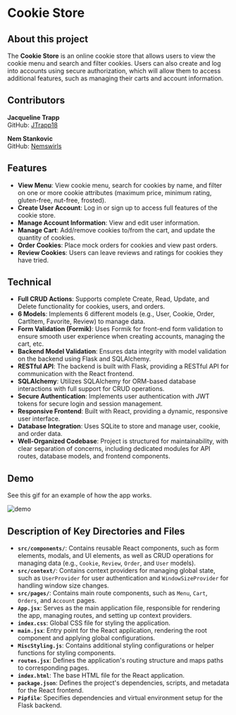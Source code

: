 # Cookie Store

## About this project

The **Cookie Store** is an online cookie store that allows users to view the cookie menu and search and filter cookies. Users can also create and log into accounts using secure authorization, which will allow them to access additional features, such as managing their carts and account information.

## Contributors

**Jacqueline Trapp**  
GitHub: [JTrapp18](https://github.com/jtrapp18)

**Nem Stankovic**  
GitHub: [Nemswirls](https://github.com/nemswirls)

## Features

- **View Menu**: View cookie menu, search for cookies by name, and filter on one or more cookie attributes (maximum price, minimum rating, gluten-free, nut-free, frosted).
- **Create User Account**: Log in or sign up to access full features of the cookie store.
- **Manage Account Information**: View and edit user information.
- **Manage Cart**: Add/remove cookies to/from the cart, and update the quantity of cookies.
- **Order Cookies**: Place mock orders for cookies and view past orders.
- **Review Cookies**: Users can leave reviews and ratings for cookies they have tried.

## Technical

- **Full CRUD Actions**: Supports complete Create, Read, Update, and Delete functionality for cookies, users, and orders.
- **6 Models**: Implements 6 different models (e.g., User, Cookie, Order, CartItem, Favorite, Review) to manage data.
- **Form Validation (Formik)**: Uses Formik for front-end form validation to ensure smooth user experience when creating accounts, managing the cart, etc.
- **Backend Model Validation**: Ensures data integrity with model validation on the backend using Flask and SQLAlchemy.
- **RESTful API**: The backend is built with Flask, providing a RESTful API for communication with the React frontend.
- **SQLAlchemy**: Utilizes SQLAlchemy for ORM-based database interactions with full support for CRUD operations.
- **Secure Authentication**: Implements user authentication with JWT tokens for secure login and session management.
- **Responsive Frontend**: Built with React, providing a dynamic, responsive user interface.
- **Database Integration**: Uses SQLite to store and manage user, cookie, and order data.
- **Well-Organized Codebase**: Project is structured for maintainability, with clear separation of concerns, including dedicated modules for API routes, database models, and frontend components.

## Demo

See this gif for an example of how the app works.

![demo](https://github.com/jtrapp18/j-n-cookies/blob/main/client/public/images/j-n-cookies.gif?raw=true)

## Description of Key Directories and Files

- **`src/components/`**: Contains reusable React components, such as form elements, modals, and UI elements, as well as CRUD operations for managing data (e.g., `Cookie`, `Review`, `Order`, and `User` models).
- **`src/context/`**: Contains context providers for managing global state, such as `UserProvider` for user authentication and `WindowSizeProvider` for handling window size changes.
- **`src/pages/`**: Contains main route components, such as `Menu`, `Cart`, `Orders`, and `Account` pages.
- **`App.jsx`**: Serves as the main application file, responsible for rendering the app, managing routes, and setting up context providers.
- **`index.css`**: Global CSS file for styling the application.
- **`main.jsx`**: Entry point for the React application, rendering the root component and applying global configurations.
- **`MiscStyling.js`**: Contains additional styling configurations or helper functions for styling components.
- **`routes.jsx`**: Defines the application's routing structure and maps paths to corresponding pages.
- **`index.html`**: The base HTML file for the React application.
- **`package.json`**: Defines the project's dependencies, scripts, and metadata for the React frontend.
- **`Pipfile`**: Specifies dependencies and virtual environment setup for the Flask backend.
